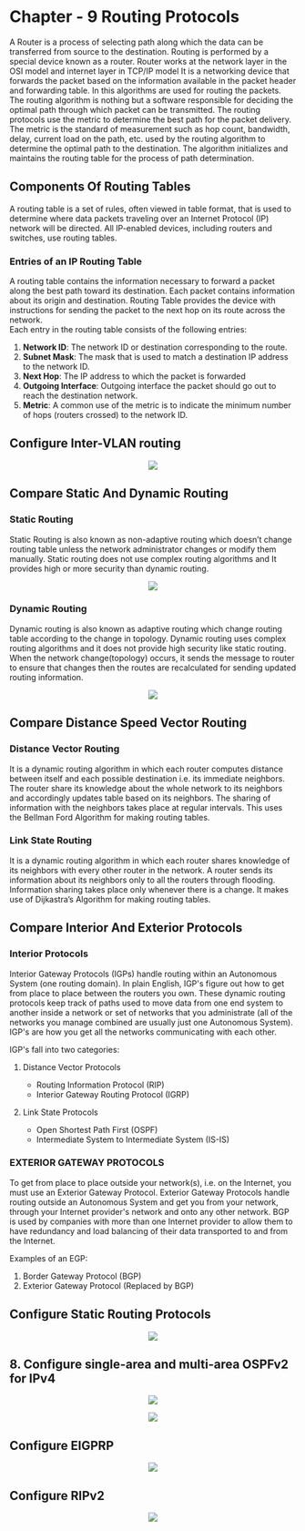 # Chapter - 9 Routing Protocols
A Router is a process of selecting path along which the data can be transferred from source to the destination. Routing is performed by a special device known as a router. Router works at the network layer in the OSI model and internet layer in TCP/IP model
It is a networking device that forwards the packet based on the information available in the packet header and forwarding table. In this algorithms are used for routing the packets. The routing algorithm is nothing but a software responsible for deciding the optimal path through which packet can be transmitted.
The routing protocols use the metric to determine the best path for the packet delivery. The metric is the standard of measurement such as hop count, bandwidth, delay, current load on the path, etc. used by the routing algorithm to determine the optimal path to the destination. The algorithm initializes and maintains the routing table for the process of path determination.
## Components Of Routing Tables
A routing table is a set of rules, often viewed in table format, that is used to determine where data packets traveling over an Internet Protocol (IP) network will be directed. All IP-enabled devices, including routers and switches, use routing tables.
### Entries of an IP Routing Table
A routing table contains the information necessary to forward a packet along the best path toward its destination. Each packet contains information about its origin and destination. Routing Table provides the device with instructions for sending the packet to the next hop on its route across the network.\
Each entry in the routing table consists of the following entries:
1. **Network ID**: The network ID or destination corresponding to the route.
1. **Subnet Mask**: The mask that is used to match a destination IP address to the network ID.
1. **Next Hop**: The IP address to which the packet is forwarded
1. **Outgoing Interface**: Outgoing interface the packet should go out to reach the destination network.
1. **Metric**: A common use of the metric is to indicate the minimum number of hops (routers crossed) to the network ID.

## Configure Inter-VLAN routing

<p text align="center"><img src="https://user-images.githubusercontent.com/54719422/93668195-a5b87380-faa8-11ea-9e1d-363f87431a98.png" height="" width=""></p>

## Compare Static And Dynamic Routing
### Static Routing
Static Routing is also known as non-adaptive routing which doesn’t change routing table unless the network administrator changes or modify them manually. Static routing does not use complex routing algorithms and It provides high or more security than dynamic routing.

<p text align="center"><img src="https://media.geeksforgeeks.org/wp-content/uploads/20190517214641/Untitled-Diagram-103.png" height="" width=""></p>

### Dynamic Routing
Dynamic routing is also known as adaptive routing which change routing table according to the change in topology. Dynamic routing uses complex routing algorithms and it does not provide high security like static routing. When the network change(topology) occurs, it sends the message to router to ensure that changes then the routes are recalculated for sending updated routing information.

<p text align="center"><img src="https://media.geeksforgeeks.org/wp-content/uploads/20190517214708/Untitled-Diagram-1110.png" height="" width=""></p>

## Compare Distance Speed Vector Routing
### Distance Vector Routing 
It is a dynamic routing algorithm in which each router computes distance between itself and each possible destination i.e. its immediate neighbors. The router share its knowledge about the whole network to its neighbors and accordingly updates table based on its neighbors. The sharing of information with the neighbors takes place at regular intervals. This uses the Bellman Ford Algorithm for making routing tables.
### Link State Routing
It is a dynamic routing algorithm in which each router shares knowledge of its neighbors with every other router in the network. A router sends its information about its neighbors only to all the routers through flooding. Information sharing takes place only whenever there is a change. It makes use of Dijkastra’s Algorithm for making routing tables.

## Compare Interior And Exterior Protocols
### Interior Protocols
Interior Gateway Protocols (IGPs) handle routing within an Autonomous System (one routing domain). In plain English, IGP's figure out how to get from place to place between the routers you own. These dynamic routing protocols keep track of paths used to move data from one end system to another inside a network or set of networks that you administrate (all of the networks you manage combined are usually just one Autonomous System). IGP's are how you get all the networks communicating with each other.

IGP's fall into two categories: 
1. Distance Vector Protocols
    * Routing Information Protocol (RIP)
    * Interior Gateway Routing Protocol (IGRP)
 
 2. Link State Protocols
      * Open Shortest Path First (OSPF)
      * Intermediate System to Intermediate System (IS-IS)

### EXTERIOR GATEWAY PROTOCOLS
To get from place to place outside your network(s), i.e. on the Internet, you must use an Exterior Gateway Protocol. Exterior Gateway Protocols handle routing outside an Autonomous System and get you from your network, through your Internet provider's network and onto any other network. BGP is used by companies with more than one Internet provider to allow them to have redundancy and load balancing of their data transported to and from the Internet.

Examples of an EGP:
1. Border Gateway Protocol (BGP)
2. Exterior Gateway Protocol (Replaced by BGP)

## Configure Static Routing Protocols

<p text align="center"><img src="https://user-images.githubusercontent.com/54719422/93713359-ec759e80-fb78-11ea-97d3-49c23400423b.png" height="" width=""></p>

## 8. Configure single-area and multi-area OSPFv2 for IPv4

<p text align="center"><img src="https://user-images.githubusercontent.com/54719422/93713364-f6979d00-fb78-11ea-8693-2b434c4112a1.png" height="" width=""></p>

<p text align="center"><img src="https://user-images.githubusercontent.com/54719422/93713366-f8f9f700-fb78-11ea-9387-2c8285a50efc.png" height="" width=""></p>

## Configure EIGPRP

<p text align="center"><img src="https://user-images.githubusercontent.com/54719422/93717348-daa0f500-fb92-11ea-9997-7b6bca755209.png" height="" width=""></p>


## Configure RIPv2

<p text align="center"><img src="https://user-images.githubusercontent.com/54719422/93713370-fbf4e780-fb78-11ea-9d25-a35d3bedefd9.png" height="" width=""></p>